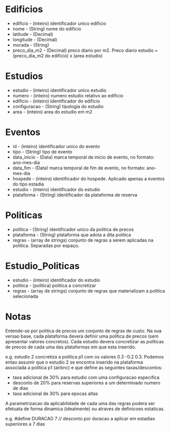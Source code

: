 # Edificios

* edificio - (inteiro) identificador unico edificio
* nome - (String) nome do edificio
* latitude - (Decimal)
* longitude - (Decimal)
* morada - (String)
* preco_dia_m2 - (Decimal) preco diario por m2. Preco diario estudio = (preco_dia_m2 do edificio) x (area estudio) 

# Estudios

* estudio - (inteiro) identificador unico estudio
* numero - (inteiro) numero estudio relativo ao edificio
* edificio - (inteiro) identificador do edificio
* configuracao - (String) tipologia do estudio
* area - (inteiro) area do estudio em m2

# Eventos

* id - (inteiro) identificador unico do evento
* tipo - (String) tipo de evento
* data_inicio - (Data) marca temporal de inicio de evento, no formato: ano-mes-dia
* data_fim - (Data) marca temporal de fim de evento, no formato: ano-mes-dia
* hospede - (inteiro) identificador do hospede. Aplicado apenas a eventos do tipo estadia
* estudio - (inteiro) identificador do estudio
* plataforma - (String) identificador da plataforma de reserva

# Politicas

* politica - (String) identificador unico da politica de precos
* plataforma - (String) plataforma que adota a dita politica
* regras - (array de strings) conjunto de regras a serem aplicadas na politica. Separadas por espaço.

# Estudio_Politicas

* estudio - (inteiro) identificador do estudio
* politica - (politica) politica a concretizar
* regras - (array de strings) conjunto de regras que materializam a politica selecionada

# Notas

Entende-se por politica de precos um conjunto de regras de custo. Na sua versao base, cada plataforma devera definir 
uma politica de precos (sem apresentar valores concretos). Cada estudio devera concretizar as politicas de precos de 
cada uma das plataformas em que esta inserido.

e.g. estudio 2 concretiza a politica p1 com os valores 0.3 -0.2 0.3. 
Podemos entao assumir que o estudio 2 se encontra inserido na plataforma associada a 
politica p1 (airbnc) e que define as seguintes taxas/descontos:

* taxa adicional de 30% para estudio com uma configuracao especifica
* desconto de 20% para reservas superiores a um determinado numero de dias
* taxa adicional de 30% para epocas altas 

A parametrizacao da aplicabilidade de cada uma das regras podera ser efetuata de forma dinamica (idealmente) ou atraves de definicoes estaticas.

e.g. #define DURACAO 7 // desconto por duracao a aplicar em estadias superiores a 7 dias 